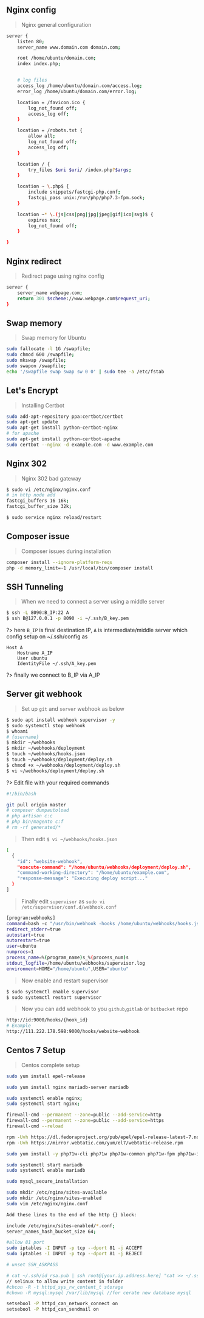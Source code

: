 ## Nginx config
> Nginx general configuration
```sh
server {
    listen 80;
    server_name www.domain.com domain.com;

    root /home/ubuntu/domain.com;
    index index.php;


    # log files
    access_log /home/ubuntu/domain.com/access.log;
    error_log /home/ubuntu/domain.com/error.log;

    location = /favicon.ico {
        log_not_found off;
        access_log off;
    }

    location = /robots.txt {
        allow all;
        log_not_found off;
        access_log off;
    }

    location / {
        try_files $uri $uri/ /index.php?$args;
    }

    location ~ \.php$ {
        include snippets/fastcgi-php.conf;
        fastcgi_pass unix:/run/php/php7.3-fpm.sock;
    }

    location ~* \.(js|css|png|jpg|jpeg|gif|ico|svg)$ {
        expires max;
        log_not_found off;
    }

}
```

## Nginx redirect
> Redirect page using nginx config
```sh
server {
    server_name webpage.com;
    return 301 $scheme://www.webpage.com$request_uri;
}
```

## Swap memory
> Swap memory for Ubuntu
```sh
sudo fallocate -l 1G /swapfile;
sudo chmod 600 /swapfile;
sudo mkswap /swapfile;
sudo swapon /swapfile;
echo '/swapfile swap swap sw 0 0' | sudo tee -a /etc/fstab
```

## Let's Encrypt
> Installing Certbot
```sh
sudo add-apt-repository ppa:certbot/certbot
sudo apt-get update
sudo apt-get install python-certbot-nginx
# for apache
sudo apt-get install python-certbot-apache
sudo certbot --nginx -d example.com -d www.example.com
```

## Nginx 302
> Nginx 302 bad gateway
```sh
$ sudo vi /etc/nginx/nginx.conf
# in http node add
fastcgi_buffers 16 16k; 
fastcgi_buffer_size 32k;

$ sudo service nginx reload/restart
```

## Composer issue
> Composer issues during installation
```bash
composer install --ignore-platform-reqs
php -d memory_limit=-1 /usr/local/bin/composer install
```

## SSH Tunneling
> When we need to connect a server using a middle server
```bash
$ ssh -L 8090:B_IP:22 A 
$ ssh B@127.0.0.1 -p 8090 -i ~/.ssh/B_key.pem
```

?> here `B_IP` is final destination IP, `A` is intermediate/middle server which config setup on ~/.ssh/config as 
```text
Host A
	Hostname A_IP
	User ubuntu
	IdentityFile ~/.ssh/A_key.pem
```
?> finally we connect to B_IP via A_IP

## Server git webhook
> Set up `git` and `server` webhook as below
```bash
$ sudo apt install webhook supervisor -y
$ sudo systemctl stop webhook
$ whoami
# {username}
$ mkdir ~/webhooks
$ mkdir ~/webhooks/deployment
$ touch ~/webhooks/hooks.json
$ touch ~/webhooks/deployment/deploy.sh
$ chmod +x ~/webhooks/deployment/deploy.sh
$ vi ~/webhooks/deployment/deploy.sh
```

?> Edit file with your required commands

```bash
#!/bin/bash

git pull origin master
# composer dumpautoload
# php artisan c:c
# php bin/magento c:f
# rm -rf generated/*
```

> Then edit `$ vi ~/webhooks/hooks.json`

```bash
[
  {
    "id": "website-webhook",
    "execute-command": "/home/ubuntu/webhooks/deployment/deploy.sh",
    "command-working-directory": "/home/ubuntu/example.com",
    "response-message": "Executing deploy script..."
  }
]
```
> Finally edit `supervisor` as `sudo vi /etc/supervisor/conf.d/webhook.conf`
```bash
[program:webhooks]
command=bash -c "/usr/bin/webhook -hooks /home/ubuntu/webhooks/hooks.json -verbose"
redirect_stderr=true
autostart=true
autorestart=true
user=ubuntu
numprocs=1
process_name=%(program_name)s_%(process_num)s
stdout_logfile=/home/ubuntu/webhooks/supervisor.log
environment=HOME="/home/ubuntu",USER="ubuntu"
```

> Now enable and restart supervisor
```bash
$ sudo systemctl enable supervisor
$ sudo systemctl restart supervisor
```

> Now you can add webhook to you `github`,`gitlab` or `bitbucket` repo
```bash
http://id:9000/hooks/{hook_id}
# Example
http://111.222.178.598:9000/hooks/website-webhook
```

## Centos 7 Setup
> Centos complete setup
```bash
sudo yum install epel-release

sudo yum install nginx mariadb-server mariadb

sudo systemctl enable nginx;
sudo systemctl start nginx;

firewall-cmd --permanent --zone=public --add-service=http
firewall-cmd --permanent --zone=public --add-service=https
firewall-cmd --reload

rpm -Uvh https://dl.fedoraproject.org/pub/epel/epel-release-latest-7.noarch.rpm
rpm -Uvh https://mirror.webtatic.com/yum/el7/webtatic-release.rpm

sudo yum install -y php71w-cli php71w php71w-common php71w-fpm php71w-intl php71w-mbstring php71w-mcrypt php71w-mysql php71w-pdo php71w-pecl-imagick php71w-soap php71w-xml

sudo systemctl start mariadb
sudo systemctl enable mariadb

sudo mysql_secure_installation

sudo mkdir /etc/nginx/sites-available
sudo mkdir /etc/nginx/sites-enabled
sudo vim /etc/nginx/nginx.conf

Add these lines to the end of the http {} block:

include /etc/nginx/sites-enabled/*.conf;
server_names_hash_bucket_size 64;

#allow 81 port
sudo iptables -I INPUT -p tcp --dport 81 -j ACCEPT
sudo iptables -I INPUT -p tcp --dport 81 -j REJECT

# unset SSH_ASKPASS

# cat ~/.ssh/id_rsa.pub | ssh root@[your.ip.address.here] "cat >> ~/.ssh/authorized_keys"
// selinux to allow write content in folder
#chcon -R -t httpd_sys_rw_content_t storage
#chown -R mysql:mysql /var/lib/mysql //for cerate new database mysql

setsebool -P httpd_can_network_connect on
setsebool -P httpd_can_sendmail on
```